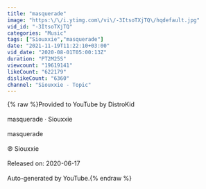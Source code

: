 ```yaml
---
title: "masquerade"
image: "https:\/\/i.ytimg.com\/vi\/-3ItsoTXjTQ\/hqdefault.jpg"
vid_id: "-3ItsoTXjTQ"
categories: "Music"
tags: ["Siouxxie","masquerade"]
date: "2021-11-19T11:22:10+03:00"
vid_date: "2020-08-01T05:00:13Z"
duration: "PT2M25S"
viewcount: "19619141"
likeCount: "622179"
dislikeCount: "6360"
channel: "Siouxxie - Topic"
---
```

{% raw %}Provided to YouTube by DistroKid<br /><br />masquerade · Siouxxie<br /><br />masquerade<br /><br />℗ Siouxxie<br /><br />Released on: 2020-06-17<br /><br />Auto-generated by YouTube.{% endraw %}
